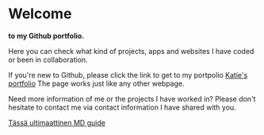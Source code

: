# Welcome

**to my Github portfolio.**

Here you can check what kind of projects, apps and websites I have coded or been in collaboration.


If you're new to Github, please click the link to get to my portpolio [Katie's portfolio](https://karitiira.github.io)
The page works just like any other webpage.

Need more information of me or the projects I have worked in? Please don't hesitate to contact me via contact information I have shared with you.


[Tässä ultimaattinen MD guide](https://www.markdownguide.org/basic-syntax/)